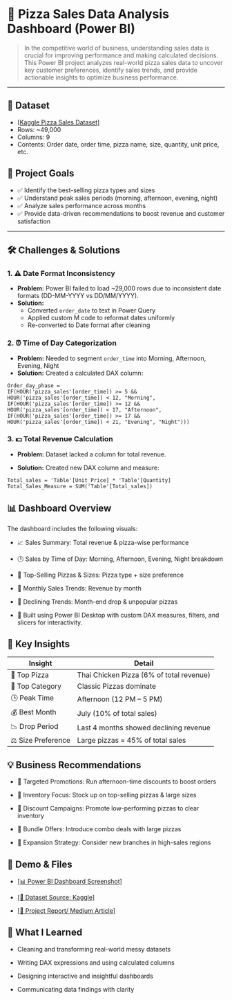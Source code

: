# 🍕 Pizza Sales Data Analysis Dashboard (Power BI)

> In the competitive world of business, understanding sales data is crucial for improving performance and making calculated decisions. This Power BI project analyzes real-world pizza sales data to uncover key customer preferences, identify sales trends, and provide actionable insights to optimize business performance.

---

## 📂 Dataset
- <a href="https://github.com/Mahirtayeb1/Pizza_Store_Sales_Data_Analysis/blob/main/Dataset/pizza_sales.xlsx"> [Kaggle Pizza Sales Dataset]</a>
- Rows: ~49,000  
- Columns: 9  
- Contents: Order date, order time, pizza name, size, quantity, unit price, etc.


## 🎯 Project Goals

- ✅ Identify the best-selling pizza types and sizes  
- ✅ Understand peak sales periods (morning, afternoon, evening, night)  
- ✅ Analyze sales performance across months  
- ✅ Provide data-driven recommendations to boost revenue and customer satisfaction  

---


## 🛠️ Challenges & Solutions

### 1. ⚠️ Date Format Inconsistency
- **Problem:** Power BI failed to load ~29,000 rows due to inconsistent date formats (DD-MM-YYYY vs DD/MM/YYYY).
- **Solution:**
  - Converted `order_date` to text in Power Query
  - Applied custom M code to reformat dates uniformly
  - Re-converted to Date format after cleaning

### 2. ⏰ Time of Day Categorization
- **Problem:** Needed to segment `order_time` into Morning, Afternoon, Evening, Night
- **Solution:** Created a calculated DAX column:

```DAX
Order_day_phase =
IF(HOUR('pizza_sales'[order_time]) >= 5 && HOUR('pizza_sales'[order_time]) < 12, "Morning",
IF(HOUR('pizza_sales'[order_time]) >= 12 && HOUR('pizza_sales'[order_time]) < 17, "Afternoon",
IF(HOUR('pizza_sales'[order_time]) >= 17 && HOUR('pizza_sales'[order_time]) < 21, "Evening", "Night")))
```

### 3. 💵 Total Revenue Calculation
- **Problem:** Dataset lacked a column for total revenue.

- **Solution:** Created new DAX column and measure:

```DAX
Total_sales = 'Table'[Unit_Price] * 'Table'[Quantity]
Total_Sales_Measure = SUM('Table'[Total_sales])
```

## 📊 Dashboard Overview
The dashboard includes the following visuals:

- 📈 Sales Summary: Total revenue & pizza-wise performance

- 🕒 Sales by Time of Day: Morning, Afternoon, Evening, Night breakdown

- 🍕 Top-Selling Pizzas & Sizes: Pizza type + size preference

- 📅 Monthly Sales Trends: Revenue by month

- 🔻 Declining Trends: Month-end drop & unpopular pizzas

- 🎯 Built using Power BI Desktop with custom DAX measures, filters, and slicers for interactivity.
  

## 🌟 Key Insights
|       Insight    |         Detail                        |
|------------------|---------------------------------------|
| 🍕 Top Pizza | Thai Chicken Pizza (6% of total revenue) |
| 🍕 Top Category | Classic Pizzas dominate |
| 🕒 Peak Time | Afternoon (12 PM – 5 PM) |
| 💰 Best Month | July (10% of total sales) |
| 📉 Drop Period | Last 4 months showed declining revenue |
| ⚖️ Size Preference | Large pizzas = 45% of total sales |


## 💡 Business Recommendations
- 📌 Targeted Promotions: Run afternoon-time discounts to boost orders

- 📌 Inventory Focus: Stock up on top-selling pizzas & large sizes

- 📌 Discount Campaigns: Promote low-performing pizzas to clear inventory

- 📌 Bundle Offers: Introduce combo deals with large pizzas

- 📌 Expansion Strategy: Consider new branches in high-sales regions


## 🔗 Demo & Files
- <a href="https://github.com/Mahirtayeb1/Pizza_Store_Sales_Data_Analysis/tree/main/Screenshoots"> [📊 Power BI Dashboard Screenshot]</a>

- <a href= "https://www.kaggle.com/datasets/nextmillionaire/pizza-sales-dataset"> [📁 Dataset Source: Kaggle]

- <a href= "https://medium.com/@mahirrfaisal07/pizza-sales-analysis-using-power-bi-6bb893920da4"> [📄 Project Report/ Medium Article]</a>


## 🧠 What I Learned
- Cleaning and transforming real-world messy datasets

- Writing DAX expressions and using calculated columns

- Designing interactive and insightful dashboards

- Communicating data findings with clarity
